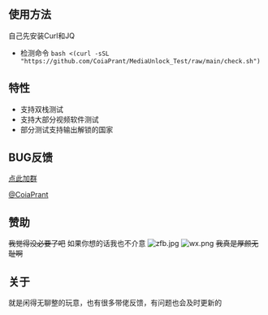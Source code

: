 ## 使用方法
自己先安装Curl和JQ
- 检测命令 `bash <(curl -sSL "https://github.com/CoiaPrant/MediaUnlock_Test/raw/main/check.sh")`

## 特性
- 支持双栈测试
- 支持大部分视频软件测试
- 部分测试支持输出解锁的国家

## BUG反馈
[点此加群](https://t.me/zerocloud)

[@CoiaPrant](https://t.me/CoiaPrant)

## 赞助
~~我觉得没必要了吧~~
如果你想的话我也不介意
![zfb.jpg](https://www.zeroteam.top/images/zfb.jpg)
![wx.png](https://www.zeroteam.top/images/wx.png)
~~我真是厚颜无耻啊~~
## 关于
就是闲得无聊整的玩意，也有很多带佬反馈，有问题也会及时更新的
